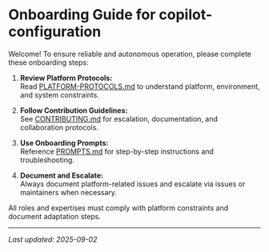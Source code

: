 # Onboarding Guide for copilot-configuration

Welcome! To ensure reliable and autonomous operation, please complete these onboarding steps:

1. **Review Platform Protocols:**  
   Read [PLATFORM-PROTOCOLS.md](./PLATFORM-PROTOCOLS.md) to understand platform, environment, and system constraints.

2. **Follow Contribution Guidelines:**  
   See [CONTRIBUTING.md](./CONTRIBUTING.md) for escalation, documentation, and collaboration protocols.

3. **Use Onboarding Prompts:**  
   Reference [PROMPTS.md](./PROMPTS.md) for step-by-step instructions and troubleshooting.

4. **Document and Escalate:**  
   Always document platform-related issues and escalate via issues or maintainers when necessary.

All roles and expertises must comply with platform constraints and document adaptation steps.

---

_Last updated: 2025-09-02_